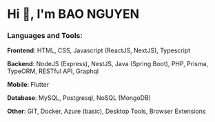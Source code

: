 <h1>Hi 👋, I'm BAO NGUYEN</h1>

<h3>Languages and Tools:</h3>
<p><strong>Frontend</strong>: HTML, CSS, Javascript (ReactJS, NextJS), Typescript</p>
<p><strong>Backend</strong>: NodeJS (Express), NestJS, Java (Spring Boot), PHP, Prisma, TypeORM, RESTful API, Graphql</p>
<p><strong>Mobile</strong>: Flutter</p>
<p><strong>Database</strong>: MySQL, Postgresql, NoSQL (MongoDB)</p>
<p><strong>Other</strong>: GIT, Docker, Azure (basic), Desktop Tools, Browser Extensions</p>
